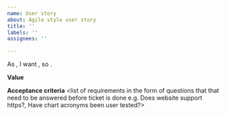 ```yaml
---
name: User story
about: Agile style user story
title: ''
labels: ''
assignees: ''

---
```


As <user type>, I want <feature>, so <benefit>.

**Value**
<provide bullet point list of benefits in implementing feature>

**Acceptance criteria**
<list of requirements in the form of questions that
that need to be answered before ticket is done
e.g. Does website support https?, Have chart acronyms
been user tested?>
